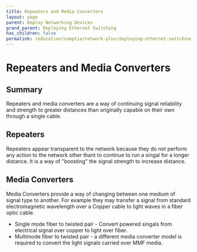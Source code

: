 ```yaml
---
title: Repeaters and Media Converters
layout: page
parent: Deploy Networking Devices
grand_parent: Deploying Ethernet Switching
has_children: false
permalink: /education/comptia/network-plus/deploying-ethernet-switching/networking-devices/repeaters-and-media-converters/
---
```


# Repeaters and Media Converters

## Summary

Repeaters and media converters are a way of continuing signal reliability and strength to greater distances than originally capable on their own through a single cable.

## Repeaters

Repeaters appear transparent to the network because they do not perform any action to the network other thant to continue to run a singal for a longer distance. It is a way of "boosting" the signal strength to increase distance.

## Media Converters

Media Converters provide a way of changing between one medium of signal type to another. For example they may transfer a signal from standard electromagnetic wavelength over a Copper cable to light waves in a fiber optic cable.

- Single mode fiber to twisted pair - Convert powered singals from electrical signal over copper to light over fiber.
- Multimode fiber to twisted pair - a different media converter model is required to convert the light signals carried over MMF media.